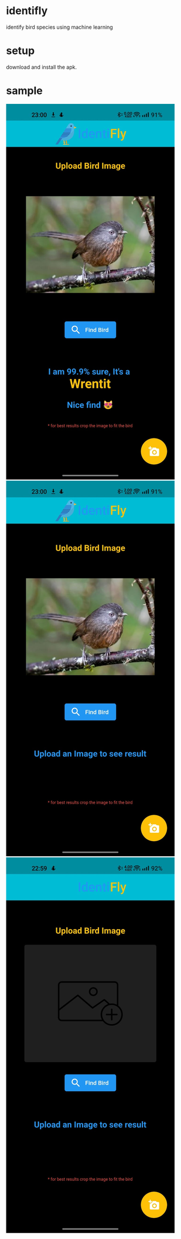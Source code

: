 # identifly

identify bird species using machine learning

# setup

download and install the apk.

# sample

<img src="assets/img1.jpg">
<img src="assets/img2.jpg">
<img src="assets/img3.jpg">
